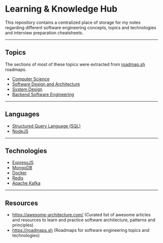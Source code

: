 # Learning & Knowledge Hub

This repository contains a centralized place of storage for my notes regarding different software engineering concepts, topics and technologies and interview preparation cheatsheets.

---
## Topics

The sections of most of these topics were extracted from [roadmap.sh](https://roadmap.sh) roadmaps.

- [Computer Science](computer-science-hub.md)
- [Software Design and Architecture](software-design-and-architecture-hub.md)
- [System Design](system-design-hub.md)
- [Backend Software Engineering](backend-software-engineering-hub.md)

---
## Languages

- [Structured Query Language (SQL)](structured-query-language.md)
- [NodeJS](nodejs.md)

---
## Technologies

- [ExpressJS](express.md)
- [MongoDB](mongodb.md) 
- [Docker](docker.md)
- [Redis](redis.md)
- [Apache Kafka](apache-kafka.md)

---
## Resources

- https://awesome-architecture.com/ (Curated list of awesome articles and resources to learn and practice software architecture, patterns and principles)
- https://roadmaps.sh (Roadmaps for software engineering topics and technologies)